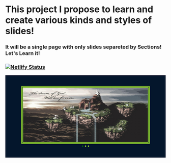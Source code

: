 # This project I propose to learn and create various kinds and styles of slides!
### It will be a single page with only slides separeted by Sections! Let's Learn it!


### [![Netlify Status](https://api.netlify.com/api/v1/badges/11fba09c-6a0d-4f9d-9a75-c197966c2f4d/deploy-status)](https://app.netlify.com/sites/project-sliders/deploys)
![](images/First-Slider.jpg)